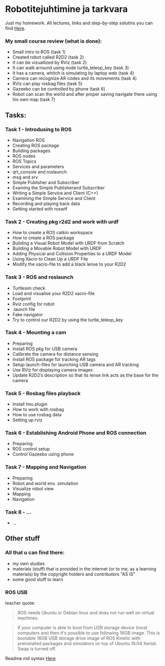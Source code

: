# Robotitejuhtimine ja tarkvara

Just my homework. All lectures, links and step-by-step solutins you can find [Here](https://drive.google.com/drive/folders/1SabSH6ENSVP9zw2OI1sg-s1ps-3agV8t).

### My small course review (what is done):
- Small intro to ROS (task 1)
- Created robot called R2D2 (task 2)
- It can be vizuallized by RViz (task 2)
- It can walk arround using node turtle_teleop_key (task 3)
- It has a camera, whitch is simulating by laptop web (task 4)
- Camera can recognize AR codes and its movements (task 4)
- RViz can play rosbag files (task 5)
- Gazeebo can be controlled by phone (task 6)
- Robot can scan the world and after proper saving navigate there using his own map (task 7) 

## Tasks:

### Task 1 - Introdusing to ROS

- Navigation ROS
- Creating ROS package
- Building packages
- ROS nodes
- ROS Topics
- Services and parameters
- qrt_console and roslaunch
- msg and srv
- Simple Publisher and Subscriber
- Examing the Simple Publisherand Subscriber
- Writing a Simple Service and Client (C++)
- Examining the Simple Service and Client
- Recording and playing back data
- Getting started with roswtf

### Task 2 - Creating pkg r2d2 and work with urdf

- How to create a ROS catkin workspace
- How to create a ROS package
- Building a Visual Robot Model with URDF from Scratch
- Building a Movable Robot Model with URDF
- Adding Physical and Collision Properties to a URDF Model
- Using Xacro to Clean Up a URDF File
- Modify the xacro-file to add a black lense to your R2D2

### Task 3 - ROS and roslaunch

- Turtlesim check
- Load and visualise your R2D2 xacro-file
- Footprint
- Rviz config for robot
- .launch file
- Fake navigator
- Try to control our R2D2 by using the turtle_teleop_key

### Task 4 - Mounting a cam

- Preparing
- Install ROS pkg for USB camera
- Calibrate the camera for distance sensing
- Install ROS package for tracking AR tags
- Setup launch-files for launching USB camera and AR tracking
- Use RViz for displaying camera images
- Update R2D2’s description so that its lense link acts as the base for the camera

### Task 5 - Rosbag files playback

- Install Imu plugin
- How to work with rosbag
- How to use rosbag data
- Setting up rviz 

### Task 6 - Establishing Android Phone and ROS connection
- Preparing
- ROS control setup
- Control Gazeebo using phone

### Task 7 - Mapping and Navigation
- Preparing
- Robot and world env. simulation
- Visualize robot view
- Mapping
- Navigation

### Task 8 - ...
- ...

## Other stuff

### All that u can find there: 
- my own studies
- materials (stuff) that is provided in the internet (or to me, as a learning materials) by the copyright holders and contributors "AS IS"
- some good stuff to learn

### ROS USB
teacher quote:
> ROS needs Ubuntu or Debian linux and does not run well on virtual machines.

> If your computer is able to boot from USB storage device (most computers are)  then it's possible to use following 16GB image. This is bootable 16GB USB storage drive image of ROS Kinetic with preinstalled packages and simulators on top of Ubuntu 16.04 Xenial. Swap is turned off.

Readme.md syntax [Here](https://help.github.com/en/articles/basic-writing-and-formatting-syntax#links)
